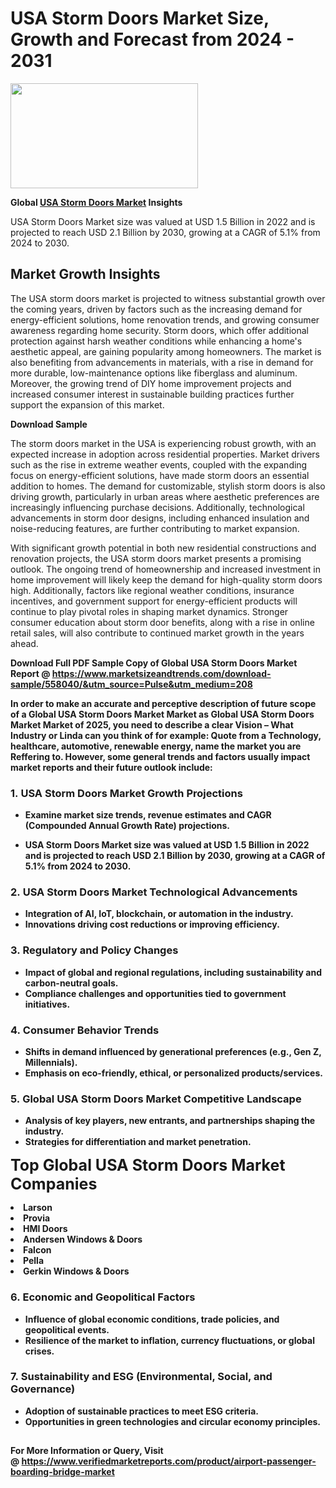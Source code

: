 <H1>USA Storm Doors Market Size, Growth and Forecast from 2024 - 2031</H1><img class="aligncenter size-medium wp-image-584254" src="https://thirdeyenews.in/wp-content/uploads/2024/09/Global-Market-Research-300x168.jpeg" alt="" width="300" height="168" /><p><strong>Global&nbsp;<a href="https://www.marketsizeandtrends.com/download-sample/558040/&amp;utm_source=Pulse&amp;utm_medium=208">USA Storm Doors Market</a> Insights</strong></p><p>USA Storm Doors Market size was valued at USD 1.5 Billion in 2022 and is projected to reach USD 2.1 Billion by 2030, growing at a CAGR of 5.1% from 2024 to 2030.</p><p><h2>Market Growth Insights</h2> <p>The USA storm doors market is projected to witness substantial growth over the coming years, driven by factors such as the increasing demand for energy-efficient solutions, home renovation trends, and growing consumer awareness regarding home security. Storm doors, which offer additional protection against harsh weather conditions while enhancing a home's aesthetic appeal, are gaining popularity among homeowners. The market is also benefiting from advancements in materials, with a rise in demand for more durable, low-maintenance options like fiberglass and aluminum. Moreover, the growing trend of DIY home improvement projects and increased consumer interest in sustainable building practices further support the expansion of this market.</p> <p><strong>Download Sample</strong></p> <p>The storm doors market in the USA is experiencing robust growth, with an expected increase in adoption across residential properties. Market drivers such as the rise in extreme weather events, coupled with the expanding focus on energy-efficient solutions, have made storm doors an essential addition to homes. The demand for customizable, stylish storm doors is also driving growth, particularly in urban areas where aesthetic preferences are increasingly influencing purchase decisions. Additionally, technological advancements in storm door designs, including enhanced insulation and noise-reducing features, are further contributing to market expansion.</p> <p>With significant growth potential in both new residential constructions and renovation projects, the USA storm doors market presents a promising outlook. The ongoing trend of homeownership and increased investment in home improvement will likely keep the demand for high-quality storm doors high. Additionally, factors like regional weather conditions, insurance incentives, and government support for energy-efficient products will continue to play pivotal roles in shaping market dynamics. Stronger consumer education about storm door benefits, along with a rise in online retail sales, will also contribute to continued market growth in the years ahead.</p> <p><strong></p><p><span class=""><strong>Download Full PDF Sample Copy of Global USA Storm Doors Market Report</strong> @ <a href="https://www.marketsizeandtrends.com/download-sample/558040/&amp;utm_source=Pulse&amp;utm_medium=208" target="_blank">https://www.marketsizeandtrends.com/download-sample/558040/&amp;utm_source=Pulse&amp;utm_medium=208</a></span></p><p>In order to make an accurate and perceptive description of future scope of a Global&nbsp;USA Storm Doors Market Market as Global&nbsp;USA Storm Doors Market Market of 2025, you need to describe a clear Vision &ndash; What Industry or Linda can you think of for example: Quote from a Technology, healthcare, automotive, renewable energy, name the market you are Reffering to. However, some general trends and factors usually impact market reports and their future outlook include:</p><h3>1.&nbsp;<strong>USA Storm Doors Market Growth Projections</strong></h3><ul><li>Examine market size trends, revenue estimates and CAGR (Compounded Annual Growth Rate) projections.</li><li><p>USA Storm Doors Market size was valued at USD 1.5 Billion in 2022 and is projected to reach USD 2.1 Billion by 2030, growing at a CAGR of 5.1% from 2024 to 2030.</p></li></ul><h3>2.&nbsp;<strong>USA Storm Doors Market Technological Advancements</strong></h3><ul><li>Integration of AI, IoT, blockchain, or automation in the industry.</li><li>Innovations driving cost reductions or improving efficiency.</li></ul><h3>3.&nbsp;<strong>Regulatory and Policy Changes</strong></h3><ul><li>Impact of global and regional regulations, including sustainability and carbon-neutral goals.</li><li>Compliance challenges and opportunities tied to government initiatives.</li></ul><h3>4.&nbsp;<strong>Consumer Behavior Trends</strong></h3><ul><li>Shifts in demand influenced by generational preferences (e.g., Gen Z, Millennials).</li><li>Emphasis on eco-friendly, ethical, or personalized products/services.</li></ul><h3>5.&nbsp;<strong>Global USA Storm Doors Market Competitive Landscape</strong></h3><ul><li>Analysis of key players, new entrants, and partnerships shaping the industry.</li><li>Strategies for differentiation and market penetration.</li></ul><p data-pm-slice="1 1 []"><span style="color: inherit; font-family: inherit; font-size: 25px;">Top Global USA Storm Doors Market Companies</span></p><div class="" data-test-id=""><p><li>Larson</li><li> Provia</li><li> HMI Doors</li><li> Andersen Windows & Doors</li><li> Falcon</li><li> Pella</li><li> Gerkin Windows & Doors</li></p></div><h3>6.&nbsp;<strong>Economic and Geopolitical Factors</strong></h3><ul><li>Influence of global economic conditions, trade policies, and geopolitical events.</li><li>Resilience of the market to inflation, currency fluctuations, or global crises.</li></ul><h3>7.&nbsp;<strong>Sustainability and ESG (Environmental, Social, and Governance)</strong></h3><ul><li>Adoption of sustainable practices to meet ESG criteria.</li><li>Opportunities in green technologies and circular economy principles.</li></ul><h2><strong style="font-size: 14px;">For More Information or Query, Visit @&nbsp;</strong><a style="background-color: #ffffff; font-size: 14px;" href="https://www.marketsizeandtrends.com/report/usa-storm-doors-market/" target="_blank">https://www.verifiedmarketreports.com/product/airport-passenger-boarding-bridge-market</a></h2>
